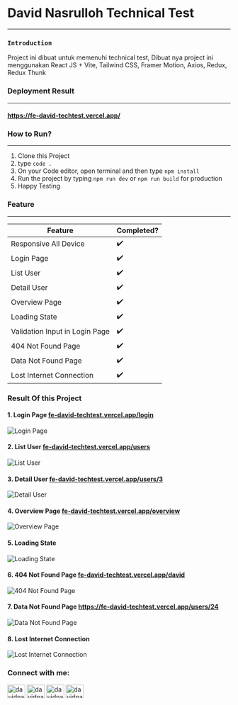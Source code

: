 # David Nasrulloh Technical Test

---

### `Introduction`

Project ini dibuat untuk memenuhi technical test, Dibuat nya project ini menggunakan React JS + Vite, Tailwind CSS, Framer Motion, Axios, Redux, Redux Thunk

### Deployment Result
---
#### <a href="https://fe-david-techtest.vercel.app/" target="_blank">https://fe-david-techtest.vercel.app/</a>

### How to Run?

---

1. Clone this Project
2. type `code .`
5. On your Code editor, open terminal and then type `npm install`
6. Run the project by typing `npm run dev` or `npm run build` for production
7. Happy Testing

### Feature
---
| Feature                        | Completed?         |
| ------------------------------ | ------------------ |
| Responsive All Device    | :heavy_check_mark: |
| Login Page    | :heavy_check_mark: |
| List User              | :heavy_check_mark: |
| Detail User     | :heavy_check_mark: |
| Overview Page | :heavy_check_mark: |
| Loading State | :heavy_check_mark: |
| Validation Input in Login Page | :heavy_check_mark: |
| 404 Not Found Page                 | :heavy_check_mark: |
| Data Not Found Page                 | :heavy_check_mark: |
| Lost Internet Connection                 | :heavy_check_mark: |

### Result Of this Project

#### 1. **Login Page**  <a href="https://fe-david-techtest.vercel.app/login" target="_blank">fe-david-techtest.vercel.app/login</a>
   ![Login Page](https://res.cloudinary.com/dabl8rcsp/image/upload/v1692265565/david-technical-test/frttwtw2psk3cxppgwod.jpg)

#### 2. **List User** <a href="https://fe-david-techtest.vercel.app/users" target="_blank">fe-david-techtest.vercel.app/users</a>
   ![List User](https://res.cloudinary.com/dabl8rcsp/image/upload/v1692265565/david-technical-test/jqradxyquscwj1ldj9d7.jpg)

#### 3. **Detail User** <a href="https://fe-david-techtest.vercel.app/users/3" target="_blank">fe-david-techtest.vercel.app/users/3</a>
   ![Detail User](https://res.cloudinary.com/dabl8rcsp/image/upload/v1692265564/david-technical-test/am5w4xsrpqarrpd42wam.jpg)

#### 4. **Overview Page** <a href="https://fe-david-techtest.vercel.app/overview" target="_blank">fe-david-techtest.vercel.app/overview</a>
   ![Overview Page](https://res.cloudinary.com/dabl8rcsp/image/upload/v1692265567/david-technical-test/jyj22tm17tyjjojyxftz.jpg)

#### 5. **Loading State**
   ![Loading State](https://res.cloudinary.com/dabl8rcsp/image/upload/v1692265565/david-technical-test/drlnkay71kvqqfajpejw.jpg)

#### 6. **404 Not Found Page** <a href="https://fe-david-techtest.vercel.app/david" target="_blank">fe-david-techtest.vercel.app/david</a>
   ![404 Not Found Page](https://res.cloudinary.com/dabl8rcsp/image/upload/v1692265564/david-technical-test/x8qdowzstwwmvvza4onu.jpg)

#### 7. **Data Not Found Page** <a href="https://fe-david-techtest.vercel.app/users/24" target="_blank">https://fe-david-techtest.vercel.app/users/24</a>
   ![Data Not Found Page](https://res.cloudinary.com/dabl8rcsp/image/upload/v1692265564/david-technical-test/zxnotpnrisqqwdz2gaju.jpg)

#### 8. **Lost Internet Connection**
   ![Lost Internet Connection](https://res.cloudinary.com/dabl8rcsp/image/upload/v1692265566/david-technical-test/p2rj1emic2eujvv3vv1w.jpg)

<h3 align="left">Connect with me:</h3>
<p align="left">
	<a href="https://linkedin.com/in/davidnasrulloh" target="blank"><img align="center" src="https://raw.githubusercontent.com/rahuldkjain/github-profile-readme-generator/master/src/images/icons/Social/linked-in-alt.svg" alt="davidnasrulloh" height="30" width="40" /></a>
	<a href="https://instagram.com/rishav_chanda" target="blank"><img align="center" src="https://raw.githubusercontent.com/rahuldkjain/github-profile-readme-generator/master/src/images/icons/Social/instagram.svg" alt="davidnasrulloh" height="30" width="40" /></a>
	<a href="https://dribbble.com/davidnasrulloh" target="blank"><img align="center" src="https://raw.githubusercontent.com/rahuldkjain/github-profile-readme-generator/master/src/images/icons/Social/dribbble.svg" alt="davidnasrulloh" height="30" width="40" /></a>
	<a href="https://www.behance.net/davidnasrulloh" target="blank"><img align="center" src="https://raw.githubusercontent.com/rahuldkjain/github-profile-readme-generator/master/src/images/icons/Social/behance.svg" alt="davidnasrulloh" height="30" width="40" /></a>
</p>

